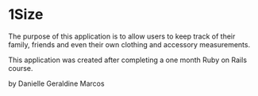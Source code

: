 # 1Size

The purpose of this application is to allow users to keep track of their family,
friends and even their own clothing and accessory measurements.

This application was created after completing a one month Ruby on Rails course. 

by Danielle Geraldine Marcos